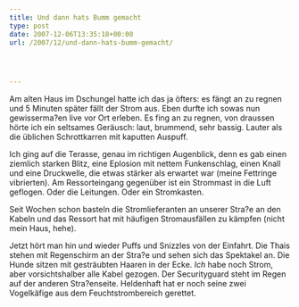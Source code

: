 ```yaml
---
title: Und dann hats Bumm gemacht
type: post
date: 2007-12-06T13:35:18+00:00
url: /2007/12/und-dann-hats-bumm-gemacht/




---
```

Am alten Haus im Dschungel hatte ich das ja öfters: es fängt an zu regnen und 5 Minuten später fällt der Strom aus. Eben durfte ich sowas nun gewisserma?en live vor Ort erleben. Es fing an zu regnen, von draussen hörte ich ein seltsames Geräusch: laut, brummend, sehr bassig. Lauter als die üblichen Schrottkarren mit kaputten Auspuff.

Ich ging auf die Terasse, genau im richtigen Augenblick, denn es gab einen ziemlich starken Blitz, eine Eplosion mit nettem Funkenschlag, einen Knall und eine Druckwelle, die etwas stärker als erwartet war (meine Fettringe vibrierten). Am Ressorteingang gegenüber ist ein Strommast in die Luft geflogen. Oder die Leitungen. Oder ein Stromkasten.

Seit Wochen schon basteln die Stromlieferanten an unserer Stra?e an den Kabeln und das Ressort hat mit häufigen Stromausfällen zu kämpfen (nicht mein Haus, hehe).

Jetzt hört man hin und wieder Puffs und Snizzles von der Einfahrt. Die Thais stehen mit Regenschirm an der Stra?e und sehen sich das Spektakel an. Die Hunde sitzen mit gesträubten Haaren in der Ecke. _Ich_ habe noch Strom, aber vorsichtshalber alle Kabel gezogen. Der Securityguard steht im Regen auf der anderen Stra?enseite. Heldenhaft hat er noch seine zwei Vogelkäfige aus dem Feuchtstrombereich gerettet.
